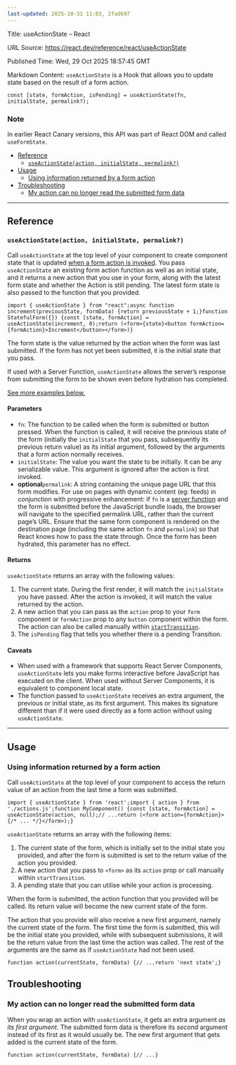 ```yaml
---
last-updated: 2025-10-31 11:03, 2fad697
---
```


Title: useActionState – React

URL Source: https://react.dev/reference/react/useActionState

Published Time: Wed, 29 Oct 2025 18:57:45 GMT

Markdown Content:
`useActionState` is a Hook that allows you to update state based on the result of a form action.

`const [state, formAction, isPending] = useActionState(fn, initialState, permalink?);`

### Note

In earlier React Canary versions, this API was part of React DOM and called `useFormState`.

- [Reference](https://react.dev/reference/react/useActionState#reference)
  - [`useActionState(action, initialState, permalink?)`](https://react.dev/reference/react/useActionState#useactionstate)
- [Usage](https://react.dev/reference/react/useActionState#usage)
  - [Using information returned by a form action](https://react.dev/reference/react/useActionState#using-information-returned-by-a-form-action)
- [Troubleshooting](https://react.dev/reference/react/useActionState#troubleshooting)
  - [My action can no longer read the submitted form data](https://react.dev/reference/react/useActionState#my-action-can-no-longer-read-the-submitted-form-data)

-----

## Reference [](https://react.dev/reference/react/useActionState#reference)

### `useActionState(action, initialState, permalink?)`[](https://react.dev/reference/react/useActionState#useactionstate)

Call `useActionState` at the top level of your component to create component state that is updated [when a form action is invoked](https://react.dev/reference/react-dom/components/form). You pass `useActionState` an existing form action function as well as an initial state, and it returns a new action that you use in your form, along with the latest form state and whether the Action is still pending. The latest form state is also passed to the function that you provided.

`import { useActionState } from "react";async function increment(previousState, formData) {return previousState + 1;}function StatefulForm({}) {const [state, formAction] = useActionState(increment, 0);return (<form>{state}<button formAction={formAction}>Increment</button></form>)}`

The form state is the value returned by the action when the form was last submitted. If the form has not yet been submitted, it is the initial state that you pass.

If used with a Server Function, `useActionState` allows the server’s response from submitting the form to be shown even before hydration has completed.

[See more examples below.](https://react.dev/reference/react/useActionState#usage)

#### Parameters [](https://react.dev/reference/react/useActionState#parameters)

- `fn`: The function to be called when the form is submitted or button pressed. When the function is called, it will receive the previous state of the form (initially the `initialState` that you pass, subsequently its previous return value) as its initial argument, followed by the arguments that a form action normally receives.
- `initialState`: The value you want the state to be initially. It can be any serializable value. This argument is ignored after the action is first invoked.
- **optional**`permalink`: A string containing the unique page URL that this form modifies. For use on pages with dynamic content (eg: feeds) in conjunction with progressive enhancement: if `fn` is a [server function](https://react.dev/reference/rsc/server-functions) and the form is submitted before the JavaScript bundle loads, the browser will navigate to the specified permalink URL, rather than the current page’s URL. Ensure that the same form component is rendered on the destination page (including the same action `fn` and `permalink`) so that React knows how to pass the state through. Once the form has been hydrated, this parameter has no effect.

#### Returns [](https://react.dev/reference/react/useActionState#returns)

`useActionState` returns an array with the following values:

1. The current state. During the first render, it will match the `initialState` you have passed. After the action is invoked, it will match the value returned by the action.
1. A new action that you can pass as the `action` prop to your `form` component or `formAction` prop to any `button` component within the form. The action can also be called manually within [`startTransition`](https://react.dev/reference/react/startTransition).
1. The `isPending` flag that tells you whether there is a pending Transition.

#### Caveats [](https://react.dev/reference/react/useActionState#caveats)

- When used with a framework that supports React Server Components, `useActionState` lets you make forms interactive before JavaScript has executed on the client. When used without Server Components, it is equivalent to component local state.
- The function passed to `useActionState` receives an extra argument, the previous or initial state, as its first argument. This makes its signature different than if it were used directly as a form action without using `useActionState`.

-----

## Usage [](https://react.dev/reference/react/useActionState#usage)

### Using information returned by a form action [](https://react.dev/reference/react/useActionState#using-information-returned-by-a-form-action)

Call `useActionState` at the top level of your component to access the return value of an action from the last time a form was submitted.

`import { useActionState } from 'react';import { action } from './actions.js';function MyComponent() {const [state, formAction] = useActionState(action, null);// ...return (<form action={formAction}>{/* ... */}</form>);}`

`useActionState` returns an array with the following items:

1. The current state of the form, which is initially set to the initial state you provided, and after the form is submitted is set to the return value of the action you provided.
1. A new action that you pass to `<form>` as its `action` prop or call manually within `startTransition`.
1. A pending state that you can utilise while your action is processing.

When the form is submitted, the action function that you provided will be called. Its return value will become the new current state of the form.

The action that you provide will also receive a new first argument, namely the current state of the form. The first time the form is submitted, this will be the initial state you provided, while with subsequent submissions, it will be the return value from the last time the action was called. The rest of the arguments are the same as if `useActionState` had not been used.

`function action(currentState, formData) {// ...return 'next state';}`

## Troubleshooting [](https://react.dev/reference/react/useActionState#troubleshooting)

### My action can no longer read the submitted form data [](https://react.dev/reference/react/useActionState#my-action-can-no-longer-read-the-submitted-form-data)

When you wrap an action with `useActionState`, it gets an extra argument *as its first argument*. The submitted form data is therefore its *second* argument instead of its first as it would usually be. The new first argument that gets added is the current state of the form.

`function action(currentState, formData) {// ...}`